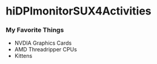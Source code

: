 # hiDPImonitorSUX4Activities

### My Favorite Things
* NVDIA Graphics Cards
* AMD Threadripper CPUs
* Kittens